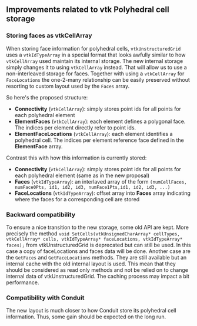 ## Improvements related to vtk Polyhedral cell storage

###  Storing faces as vtkCellArray

When storing face information for polyhedral cells, `vtkUnstructuredGrid` uses a `vtkIdTypeArray` in a special format that looks awfully similar to how `vtkCellArray` used maintain its internal storage.
The new internal storage simply changes it to using `vtkCellArray` instead.
That will allow us to use a non-interleaved storage for faces. Together with using a `vtkCellArray` for `FaceLocations`  the one-2-many relationship can be easily preserved without resorting to custom layout used by the `Faces` array.

So here's the proposed structure:
* **Connectivity** (`vtkCellArray`): simply stores point ids for all points for each polyhedral element
* **ElementFaces** (`vtkCellArray`): each element defines a polygonal face. The indices per element directly refer to point ids.
* **ElementFaceLocations** (`vtkCellArray`): each element identifies a polyhedral cell. The indices per element reference face defined in the **ElementFace** array.


Contrast this with how this information is currently stored:
* **Connectivity** (`vtkCellArray`): simply stores point ids for all points for each polyhedral element (same as in the new proposal)
* **Faces** (`vtkIdTypeArray`): an interlaved array of the form `(numCellFaces, numFace0Pts, id1, id2, id3, numFace1Pts,id1, id2, id3, ...)`
* **FaceLocations** (`vtkIdTypeArray`): offset array into **Faces** array indicating where the faces for a corresponding cell are stored


### Backward compatibility

To ensure a nice transition to the new storage, some old API are kept.
More precisely the method `void SetCells(vtkUnsignedCharArray* cellTypes, vtkCellArray* cells, vtkIdTypeArray* faceLocations, vtkIdTypeArray* faces);` from vtkUnstructuredGrid is deprecated but can still be used. In this case a copy of faceLocations and faces data will be done.
Another case are the `GetFaces` and  `GetFaceLocations` methods. They are still available  but an internal cache with the old internal layout is used.
This mean that they should be considered as read only methods and not be relied on to change internal data of vtkUnstructuredGrid.
The caching process may impact a bit performance.

### Compatibility with Conduit

The new layout is much closer to how Conduit store its polyhedral cell information.
Thus, some gain should be expected on the long run.
